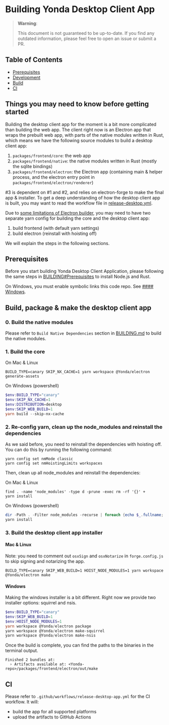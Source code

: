 # Building Yonda Desktop Client App

> **Warning**:
>
> This document is not guaranteed to be up-to-date.
> If you find any outdated information, please feel free to open an issue or submit a PR.

## Table of Contents

- [Prerequisites](#prerequisites)
- [Development](#development)
- [Build](#build)
- [CI](#ci)

## Things you may need to know before getting started

Building the desktop client app for the moment is a bit more complicated than building the web app. The client right now is an Electron app that wraps the prebuilt web app, with parts of the native modules written in Rust, which means we have the following source modules to build a desktop client app:

1. `packages/frontend/core`: the web app
2. `packages/frontend/native`: the native modules written in Rust (mostly the sqlite bindings)
3. `packages/frontend/electron`: the Electron app (containing main & helper process, and the electron entry point in `packages/frontend/electron/renderer`)

#3 is dependent on #1 and #2, and relies on electron-forge to make the final app & installer. To get a deep understanding of how the desktop client app is built, you may want to read the workflow file in [release-desktop.yml](/.github/workflows/release-desktop.yml).

Due to [some limitations of Electron builder](https://github.com/yarnpkg/berry/issues/4804), you may need to have two separate yarn config for building the core and the desktop client app:

1. build frontend (with default yarn settings)
2. build electron (reinstall with hoisting off)

We will explain the steps in the following sections.

## Prerequisites

Before you start building Yonda Desktop Client Application, please following the same steps in [BUILDING#Prerequisites](./BUILDING.md#prerequisites) to install Node.js and Rust.

On Windows, you must enable symbolic links this code repo. See [#### Windows](./BUILDING.md#Windows).

## Build, package & make the desktop client app

### 0. Build the native modules

Please refer to `Build Native Dependencies` section in [BUILDING.md](./BUILDING.md#Build-Native-Dependencies) to build the native modules.

### 1. Build the core

On Mac & Linux

```shell
BUILD_TYPE=canary SKIP_NX_CACHE=1 yarn workspace @Yonda/electron generate-assets
```

On Windows (powershell)

```powershell
$env:BUILD_TYPE="canary"
$env:SKIP_NX_CACHE=1
$env:DISTRIBUTION=desktop
$env:SKIP_WEB_BUILD=1
yarn build --skip-nx-cache
```

### 2. Re-config yarn, clean up the node_modules and reinstall the dependencies

As we said before, you need to reinstall the dependencies with hoisting off. You can do this by running the following command:

```shell
yarn config set nmMode classic
yarn config set nmHoistingLimits workspaces
```

Then, clean up all node_modules and reinstall the dependencies:

On Mac & Linux

```shell
find . -name 'node_modules' -type d -prune -exec rm -rf '{}' +
yarn install
```

On Windows (powershell)

```powershell
dir -Path . -Filter node_modules -recurse | foreach {echo $_.fullname; rm -r -Force $_.fullname}
yarn install
```

### 3. Build the desktop client app installer

#### Mac & Linux

Note: you need to comment out `osxSign` and `osxNotarize` in `forge.config.js` to skip signing and notarizing the app.

```shell
BUILD_TYPE=canary SKIP_WEB_BUILD=1 HOIST_NODE_MODULES=1 yarn workspace @Yonda/electron make
```

#### Windows

Making the windows installer is a bit different. Right now we provide two installer options: squirrel and nsis.

```powershell
$env:BUILD_TYPE="canary"
$env:SKIP_WEB_BUILD=1
$env:HOIST_NODE_MODULES=1
yarn workspace @Yonda/electron package
yarn workspace @Yonda/electron make-squirrel
yarn workspace @Yonda/electron make-nsis
```

Once the build is complete, you can find the paths to the binaries in the terminal output.

```
Finished 2 bundles at:
  › Artifacts available at: <Yonda-repo>/packages/frontend/electron/out/make
```

## CI

Please refer to `.github/workflows/release-desktop-app.yml` for the CI workflow. It will:

- build the app for all supported platforms
- upload the artifacts to GitHub Actions
